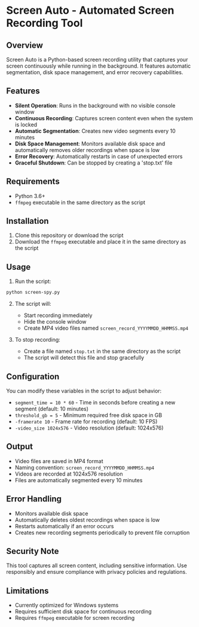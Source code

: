 # Screen Auto - Automated Screen Recording Tool

## Overview
Screen Auto is a Python-based screen recording utility that captures your screen continuously while running in the background. It features automatic segmentation, disk space management, and error recovery capabilities.

## Features
- **Silent Operation**: Runs in the background with no visible console window
- **Continuous Recording**: Captures screen content even when the system is locked
- **Automatic Segmentation**: Creates new video segments every 10 minutes
- **Disk Space Management**: Monitors available disk space and automatically removes older recordings when space is low
- **Error Recovery**: Automatically restarts in case of unexpected errors
- **Graceful Shutdown**: Can be stopped by creating a 'stop.txt' file

## Requirements
- Python 3.6+
- `ffmpeg` executable in the same directory as the script

## Installation
1. Clone this repository or download the script
2. Download the `ffmpeg` executable and place it in the same directory as the script

## Usage
1. Run the script:
```bash
python screen-spy.py
```

2. The script will:
   - Start recording immediately
   - Hide the console window
   - Create MP4 video files named `screen_record_YYYYMMDD_HHMMSS.mp4`

3. To stop recording:
   - Create a file named `stop.txt` in the same directory as the script
   - The script will detect this file and stop gracefully

## Configuration
You can modify these variables in the script to adjust behavior:
- `segment_time = 10 * 60` - Time in seconds before creating a new segment (default: 10 minutes)
- `threshold_gb = 5` - Minimum required free disk space in GB
- `-framerate 10` - Frame rate for recording (default: 10 FPS)
- `-video_size 1024x576` - Video resolution (default: 1024x576)

## Output
- Video files are saved in MP4 format
- Naming convention: `screen_record_YYYYMMDD_HHMMSS.mp4`
- Videos are recorded at 1024x576 resolution
- Files are automatically segmented every 10 minutes

## Error Handling
- Monitors available disk space
- Automatically deletes oldest recordings when space is low
- Restarts automatically if an error occurs
- Creates new recording segments periodically to prevent file corruption

## Security Note
This tool captures all screen content, including sensitive information. Use responsibly and ensure compliance with privacy policies and regulations.

## Limitations
- Currently optimized for Windows systems
- Requires sufficient disk space for continuous recording
- Requires `ffmpeg` executable for screen recording

